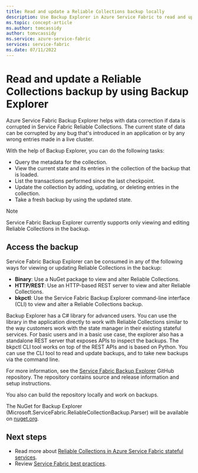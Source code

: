 ```yaml
---
title: Read and update a Reliable Collections backup locally 
description: Use Backup Explorer in Azure Service Fabric to read and update a local Reliable Collections backup.
ms.topic: concept-article
ms.author: tomcassidy
author: tomvcassidy
ms.service: azure-service-fabric
services: service-fabric
ms.date: 07/11/2022
---
```


# Read and update a Reliable Collections backup by using Backup Explorer

Azure Service Fabric Backup Explorer helps with data correction if data is corrupted in Service Fabric Reliable Collections. The current state of data can be corrupted by any bug that's introduced in an application or by any wrong entries made in a live cluster.

With the help of Backup Explorer, you can do the following tasks:
-	Query the metadata for the collection.
-	View the current state and its entries in the collection of the backup that is loaded.
-	List the transactions performed since the last checkpoint.
-	Update the collection by adding, updating, or deleting entries in the collection.
-	Take a fresh backup by using the updated state.

> [!NOTE]
> Service Fabric Backup Explorer currently supports only viewing and editing Reliable Collections in the backup.
>

## Access the backup

Service Fabric Backup Explorer can be consumed in any of the following ways for viewing or updating Reliable Collections in the backup:
-	**Binary**: Use a NuGet package to view and alter Reliable Collections.
-	**HTTP/REST**: Use an HTTP-based REST server to view and alter Reliable Collections.
-	**bkpctl**: Use the Service Fabric Backup Explorer command-line interface (CLI) to view and alter a Reliable Collections backup.

Backup Explorer has a C# library for advanced users. You can use the library in the application directly to work with Reliable Collections similar to the way customers work with the state manager in their existing stateful services. For basic users and in a basic use case, the explorer also has a standalone REST server that exposes APIs to inspect the backups. The bkpctl CLI tool works on top of the REST APIs and is based on Python. You can use the CLI tool to read and update backups, and to take new backups via the command line.

For more information, see the [Service Fabric Backup Explorer](https://github.com/microsoft/service-fabric-backup-explorer) GitHub repository. The repository contains source and release information and setup instructions.

You also can build the repository locally and work on backups.
 
The NuGet for Backup Explorer (Microsoft.ServiceFabric.ReliableCollectionBackup.Parser) will be available on [nuget.org](https://www.nuget.org/). 

## Next steps

* Read more about [Reliable Collections in Azure Service Fabric stateful services](service-fabric-reliable-services-reliable-collections.md).
* Review [Service Fabric best practices](./service-fabric-best-practices-security.md).